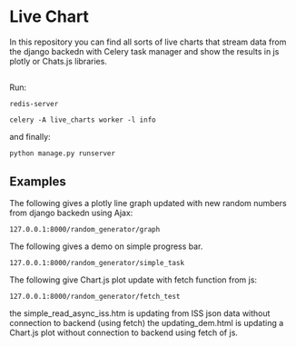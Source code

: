 # Live Chart
In this repository you can find all sorts of live charts that stream data from the django backedn with Celery task manager
and show the results in js plotly or Chats.js libraries.

##
Run:
```
redis-server
```
```
celery -A live_charts worker -l info
```
and finally:
```
python manage.py runserver
```

## Examples
The following gives a plotly line graph updated with new random numbers from django backedn using Ajax:
```
127.0.0.1:8000/random_generator/graph
```
The following gives a demo on simple progress bar.
```
127.0.0.1:8000/random_generator/simple_task
```
The following give Chart.js plot update with fetch function from js:
```
127.0.0.1:8000/random_generator/fetch_test
```

the simple_read_async_iss.htm is updating from ISS json data without connection to backend (using fetch)
the updating_dem.html is updating a Chart.js plot without connection to backend using fetch of js.

